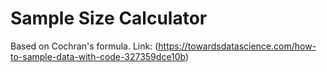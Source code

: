 # Sample Size Calculator
Based on Cochran's formula.
Link: (https://towardsdatascience.com/how-to-sample-data-with-code-327359dce10b)
